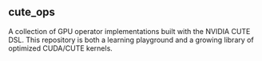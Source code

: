 ## cute_ops

A collection of GPU operator implementations built with the NVIDIA CUTE DSL.
This repository is both a learning playground and a growing library of optimized CUDA/CUTE kernels.
